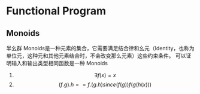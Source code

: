 # Functional Program

## Monoids
半幺群
Monoids是一种元素的集合，它需要满足结合律和幺元（Identity，也称为单位元，这种元和其他元素结合时，不会改变那么元素）这些约束条件。
可以证明输入和输出类型相同函数是一种 Monoids

1. $$\exists f(x) = x $$
2. $$(f.g).h == f.(g.h) since (f(g))f(g(h(x)))$$